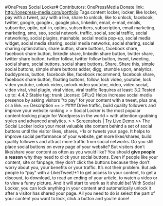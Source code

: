 #OnePress Social Locker#
Contributors: OnePressMedia Donate link: http://onepress-media.com/portfolio Tags:content locker, locker, like locker, pay with a tweet, pay with a like, share to unlock, like to unlock, facebook, twitter, google, google+, google plus, linkedin, email, e-mail, emails, subscribe, optin, opt-in, optins, subscribers, subscription, email marketing, marketing, smo, seo, social network, traffic, social, social traffic, social networking, social plugins, mashable, social media pop-up, social media widget, social media sharing, social media networks, social sharing, social sharing optimization, share button, share buttons, facebook share, facebook share button, linkedin share, linkedin share button, twitter share, twitter share button, twitter follow, twitter follow button, tweet, tweeting, social share, social buttons, social share buttons, Share, Share this, simple social buttons, simple share buttons adder, digg, stumble upon, analytics, buddypress, button, facebook like, facebook recommend, facebook share, facebook share button, floating buttons, follow, lock video, youtube, lock video youtube, unlock video, unlock video youtube, video, video social, video viral, viral plugin, viral video, viral traffic Requires at least: 3.2 Tested up to: 4.4.2 Stable tag: trunk License: GPLv2 Helps increase social media presence by asking visitors "to pay" for your content with a tweet, plus one, or a like. == Description == > #### Drive traffic, build quality followers and improve your website ranking > > Social Locker is the most popular content-locking plugin for Wordpress in the world > with attention-grabbing styles and advanced analytics. > > [Screenshots](https://wordpress.org/plugins/social-locker/screenshots/) | [Try Live Demo >>](http://demo.byonepress.com/free/social-locker-for-wordpress/?utm_source=wordpress.org&utm_medium=link&utm_campaign=demo) The Social Locker locks your most valuable site content behind a set of social buttons until the visitor likes, shares, +1s or tweets your page. It helps to improve social performance of your website, get more likes/shares, build quality followers and attract more traffic from social networks. Do you still place social buttons on every page of your website? But visitors don’t like/share your content as often as you would like? You should **give people a reason** why they need to click your social buttons. Even if people like your content, site or fanpage, they don’t click the buttons because they don’t worry about you, your benefits or your traffic. It’s not their problem. But ask people to “pay” with a Like/Tweet/+1 to get access to your content, to get a discount, to download, to read an ending of your article, to watch a video or to view a funny picture. And it will start to work as it should be! With Social Locker, you can lock anything in your content and automatically unlock it after a visitor has shared your page. All you need to do is select the part of your content you want to lock, click a button and you’re done!
